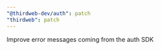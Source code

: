 ```yaml
---
"@thirdweb-dev/auth": patch
"thirdweb": patch
---
```


Improve error messages coming from the auth SDK
